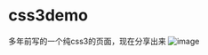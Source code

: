 # css3demo
多年前写的一个纯css3的页面，现在分享出来
![image](https://github.com/xianghu1314/css3demo/blob/main/2024-06-26-11-10-07.gif)
